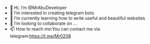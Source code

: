 - 👋 Hi, I’m @MrAbuDeveloper
- 👀 I’m interested in creating telegram bots
- 🌱 I’m currently learning how to write useful and beautiful websites
- 💞️ I’m looking to collaborate on ...
- 📫 How to reach me:You can contact me via telegram:https://t.me/Mr0208

<!---
MrAbuDeveloper/MrAbuDeveloper is a ✨ special ✨ repository because its `README.md` (this file) appears on your GitHub profile.
You can click the Preview link to take a look at your changes.
--->
